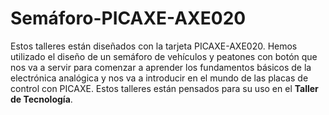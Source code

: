 # Semáforo-PICAXE-AXE020
Estos talleres están diseñados con la tarjeta PICAXE-AXE020. Hemos utilizado el diseño de un semáforo de vehículos y peatones con botón que nos va a servir para comenzar a aprender los fundamentos básicos de la electrónica analógica y nos va a introducir en el mundo de las placas de control con PICAXE. Estos talleres están pensados para su uso en el **Taller de Tecnología**.
